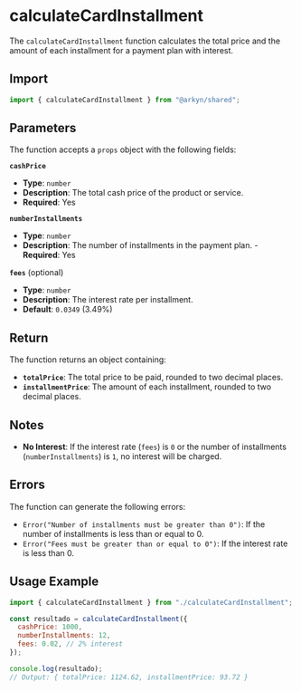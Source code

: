 # calculateCardInstallment

The `calculateCardInstallment` function calculates the total price and the amount of each installment for a payment plan with interest.

## Import

```ts
import { calculateCardInstallment } from "@arkyn/shared";
```

## Parameters

The function accepts a `props` object with the following fields:

**`cashPrice`**

- **Type**: `number`
- **Description**: The total cash price of the product or service.
- **Required**: Yes

**`numberInstallments`**

- **Type**: `number`
- **Description**: The number of installments in the payment plan. - **Required**: Yes

**`fees`** (optional)

- **Type**: `number`
- **Description**: The interest rate per installment.
- **Default**: `0.0349` (3.49%)

## Return

The function returns an object containing:

- **`totalPrice`**: The total price to be paid, rounded to two decimal places.
- **`installmentPrice`**: The amount of each installment, rounded to two decimal places.

## Notes

- **No Interest**: If the interest rate (`fees`) is `0` or the number of installments (`numberInstallments`) is `1`, no interest will be charged.

## Errors

The function can generate the following errors:

- `Error("Number of installments must be greater than 0")`: If the number of installments is less than or equal to 0.
- `Error("Fees must be greater than or equal to 0")`: If the interest rate is less than 0.

## Usage Example

```javascript
import { calculateCardInstallment } from "./calculateCardInstallment";

const resultado = calculateCardInstallment({
  cashPrice: 1000,
  numberInstallments: 12,
  fees: 0.02, // 2% interest
});

console.log(resultado);
// Output: { totalPrice: 1124.62, installmentPrice: 93.72 }
```
